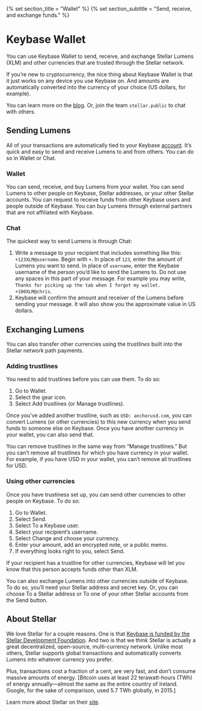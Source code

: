 {% set section_title = "Wallet" %}
{% set section_subtitle = "Send, receive, and exchange funds." %}

# Keybase Wallet
You can use Keybase Wallet to send, receive, and exchange Stellar Lumens (XLM) and other currencies that are trusted through the Stellar network.

If you’re new to cryptocurrency, the nice thing about Keybase Wallet is that it just works on any device you use Keybase on. And amounts are automatically converted into the currency of your choice (US dollars, for example).

You can learn more on the [blog](https://keybase.io/blog/keybase-stellar-launch). Or, join the team `stellar.public` to chat with others.

## Sending Lumens
All of your transactions are automatically tied to your Keybase [account](/account). It’s quick and easy to send and receive Lumens to and from others. You can do so in Wallet or Chat.

### Wallet
You can send, receive, and buy Lumens from your wallet. You can send Lumens to other people on Keybase, Stellar addresses, or your other Stellar accounts. You can request to receive funds from other Keybase users and people outside of Keybase. You can buy Lumens through external partners that are not affiliated with Keybase.

### Chat
The quickest way to send Lumens is through Chat:
1. Write a message to your recipient that includes something like this: `+123XLM@username`. Begin with `+`. In place of `123`, enter the amount of Lumens you want to send. In place of `username`, enter the Keybase username of the person you’d like to send the Lumens to. Do not use any spaces in this part of your message. For example you may write, `Thanks for picking up the tab when I forgot my wallet. +100XLM@chris`. 
2. Keybase will confirm the amount and receiver of the Lumens before sending your message. It will also show you the approximate value in US dollars.

## Exchanging Lumens
You can also transfer other currencies using the *trustlines* built into the Stellar network path payments.

### Adding trustlines
You need to add trustlines before you can use them. To do so:
1. Go to Wallet.
3. Select the gear icon.
4. Select Add trustlines (or Manage trustlines).

Once you’ve added another trustline, such as `USD: anchorusd.com`, you can convert Lumens (or other currencies) to this new currency when you send funds to someone else on Keybase. Once you have another currency in your wallet, you can also send that.

You can remove trustlines in the same way from “Manage trustlines.” But you can’t remove all trustlines for which you have currency in your wallet. For example, if you have USD in your wallet, you can’t remove all trustlines for USD.

### Using other currencies
Once you have trustiness set up, you can send other currencies to other people on Keybase. To do so:
1. Go to Wallet.
2. Select Send.
3. Select To a Keybase user.
4. Select your recipient’s username.
5. Select Change and choose your currency.
6. Enter your amount, add an encrypted note, or a public memo.
6. If everything looks right to you, select Send.

If your recipient has a trustline for other currencies, Keybase will let you know that this person accepts funds other than XLM.

You can also exchange Lumens into other currencies outside of  Keybase. To do so, you’ll need your Stellar address and secret key. Or, you can choose To a Stellar address or To one of your other Stellar accounts from the Send button.

## About Stellar 
 We love Stellar for a couple reasons. One is that [Keybase is funded by the Stellar Development Foundation](https://keybase.io/blog/keybase-stellar). And two is that we think Stellar is actually a great decentralized, open-source, multi-currency network. Unlike most others, Stellar supports global transactions and automatically converts Lumens into whatever currency you prefer.

 Plus, transactions cost a fraction of a cent, are very fast, and don’t consume massive amounts of energy. [Bitcoin uses at least 22 terawatt-hours (TWh) of energy annually—almost the same as the entire country of Ireland. Google, for the sake of comparison, used 5.7 TWh globally, in 2015.]

 Learn more about Stellar on their [site](https://www.stellar.org/learn/intro-to-stellar).
